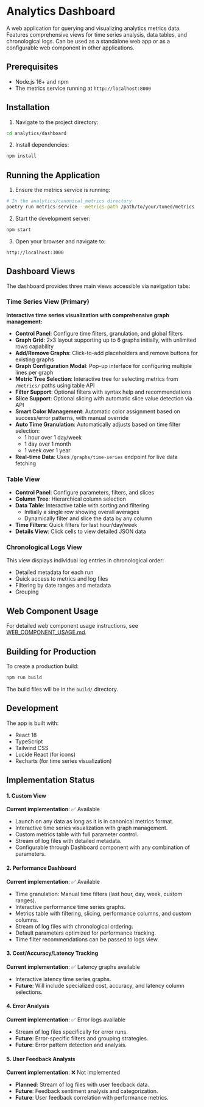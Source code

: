 # Analytics Dashboard

A web application for querying and visualizing analytics metrics data. Features comprehensive views for time series analysis, data tables, and chronological logs. Can be used as a standalone web app or as a configurable web component in other applications.

## Prerequisites

- Node.js 16+ and npm
- The metrics service running at `http://localhost:8000`

## Installation

1. Navigate to the project directory:
```bash
cd analytics/dashboard
```

2. Install dependencies:
```bash
npm install
```

## Running the Application

1. Ensure the metrics service is running:
```bash
# In the analytics/canonical_metrics directory
poetry run metrics-service --metrics-path /path/to/your/tuned/metrics
```

2. Start the development server:
```bash
npm start
```

3. Open your browser and navigate to:
```
http://localhost:3000
```

## Dashboard Views

The dashboard provides three main views accessible via navigation tabs:

### Time Series View (Primary)

**Interactive time series visualization with comprehensive graph management:**

- **Control Panel**: Configure time filters, granulation, and global filters
- **Graph Grid**: 2x3 layout supporting up to 6 graphs initially, with unlimited rows capability
- **Add/Remove Graphs**: Click-to-add placeholders and remove buttons for existing graphs
- **Graph Configuration Modal**: Pop-up interface for configuring multiple lines per graph
- **Metric Tree Selection**: Interactive tree for selecting metrics from `/metrics/` paths using table API
- **Filter Support**: Optional filters with syntax help and recommendations
- **Slice Support**: Optional slicing with automatic slice value detection via API
- **Smart Color Management**: Automatic color assignment based on success/error patterns, with manual override
- **Auto Time Granulation**: Automatically adjusts based on time filter selection:
  - 1 hour over 1 day/week
  - 1 day over 1 month  
  - 1 week over 1 year
- **Real-time Data**: Uses `/graphs/time-series` endpoint for live data fetching

### Table View

- **Control Panel**: Configure parameters, filters, and slices
- **Column Tree**: Hierarchical column selection
- **Data Table**: Interactive table with sorting and filtering
  - Initially a single row showing overall averages
  - Dynamically filter and slice the data by any column
- **Time Filters**: Quick filters for last hour/day/week
- **Details View**: Click cells to view detailed JSON data

### Chronological Logs View

This view displays individual log entries in chronological order:

- Detailed metadata for each run
- Quick access to metrics and log files
- Filtering by date ranges and metadata
- Grouping

## Web Component Usage

For detailed web component usage instructions, see [WEB_COMPONENT_USAGE.md](./WEB_COMPONENT_USAGE.md).

## Building for Production

To create a production build:

```bash
npm run build
```

The build files will be in the `build/` directory.

## Development

The app is built with:
- React 18
- TypeScript
- Tailwind CSS
- Lucide React (for icons)
- Recharts (for time series visualization)

## Implementation Status

#### 1. Custom View

**Current implementation**: ✅ Available
- Launch on any data as long as it is in canonical metrics format.
- Interactive time series visualization with graph management.
- Custom metrics table with full parameter control.
- Stream of log files with detailed metadata.
- Configurable through Dashboard component with any combination of parameters.

#### 2. Performance Dashboard

**Current implementation**: ✅ Available
- Time granulation: Manual time filters (last hour, day, week, custom ranges).
- Interactive performance time series graphs.
- Metrics table with filtering, slicing, performance columns, and custom columns.
- Stream of log files with chronological ordering.
- Default parameters optimized for performance tracking.
- Time filter recommendations can be passed to logs view.

#### 3. Cost/Accuracy/Latency Tracking

**Current implementation**: ✅ Latency graphs available
- Interactive latency time series graphs.
- **Future**: Will include specialized cost, accuracy, and latency column selections.

#### 4. Error Analysis

**Current implementation**: ✅ Error logs available
- Stream of log files specifically for error runs.
- **Future**: Error-specific filters and grouping strategies.
- **Future**: Error pattern detection and analysis.

#### 5. User Feedback Analysis

**Current implementation**: ❌ Not implemented
- **Planned**: Stream of log files with user feedback data.
- **Future**: Feedback sentiment analysis and categorization.
- **Future**: User feedback correlation with performance metrics.

